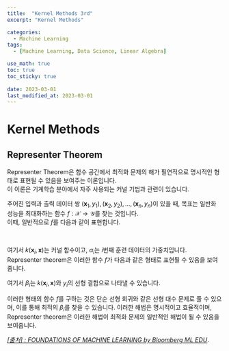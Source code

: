 ```yaml
---
title:  "Kernel Methods 3rd"
excerpt: "Kernel Methods"

categories:
  - Machine Learning
tags:
  - [Machine Learning, Data Science, Linear Algebra]

use_math: true
toc: true
toc_sticky: true
 
date: 2023-03-01
last_modified_at: 2023-03-01
---
```

# Kernel Methods
## Representer Theorem
Representer Theorem은 함수 공간에서 최적화 문제의 해가 필연적으로 명시적인 형태로 표현될 수 있음을 보여주는 이론입니다.<br> 이 이론은 기계학습 분야에서 자주 사용되는 커널 기법과 관련이 있습니다.<br>

주어진 입력과 출력 데이터 쌍 $(\mathbf{x}_1, y_1), (\mathbf{x}_2, y_2), \dots, (\mathbf{x}_n, y_n)$이 있을 때, 목표는 일반화 성능을 최대화하는 함수 $f: \mathcal{X} \rightarrow \mathcal{Y}$를 찾는 것입니다.<br> 이때, 일반적으로 $f$를 다음과 같이 표현합니다.<br>


​

여기서 $k(\mathbf{x}_i, \mathbf{x})$는 커널 함수이고, $\alpha_i$는 $i$번째 훈련 데이터의 가중치입니다. Representer theorem은 이러한 함수 $f$가 다음과 같은 형태로 표현될 수 있음을 보여줍니다.


여기서 $\beta_i$는 $k(\mathbf{x}_i, \mathbf{x})$와 $y_i$의 선형 결합으로 나타낼 수 있습니다.

이러한 형태의 함수 $f$를 구하는 것은 단순 선형 회귀와 같은 선형 대수 문제로 풀 수 있으며, 이를 통해 최적의 $\beta_i$를 찾을 수 있습니다. 이러한 해법은 명시적이고 효율적이며, Representer theorem은 이러한 해법이 최적화 문제의 일반적인 해법이 될 수 있음을 보여줍니다.








[*[출처] : FOUNDATIONS OF MACHINE LEARNING by Bloomberg ML EDU*](https://bloomberg.github.io/foml/#home).